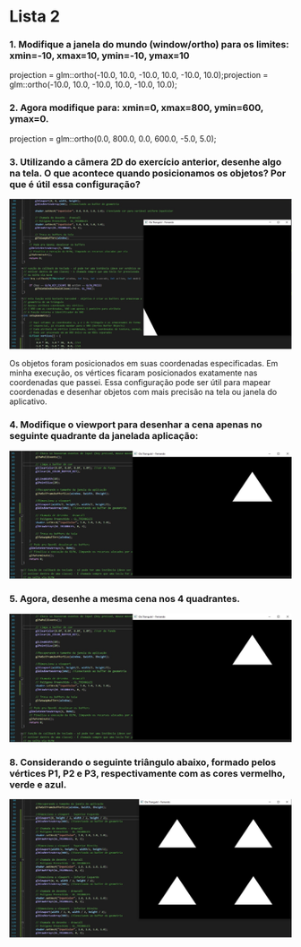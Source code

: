 # Lista 2 #

### 1. Modifique a janela do mundo (window/ortho) para os limites: xmin=-10, xmax=10, ymin=-10, ymax=10 ###
   projection = glm::ortho(-10.0, 10.0, -10.0, 10.0, -10.0, 10.0);projection = glm::ortho(-10.0, 10.0, -10.0, 10.0, -10.0, 10.0);

### 2. Agora modifique para: xmin=0, xmax=800, ymin=600, ymax=0.  ###
   projection = glm::ortho(0.0, 800.0, 0.0, 600.0, -5.0, 5.0);
   
### 3. Utilizando a câmera 2D do exercício anterior, desenhe algo na tela. O que acontece quando posicionamos os objetos? Por que é útil essa configuração? ###
![image](/Lista2/Prints/3.jpg)

   Os objetos foram posicionados em suas coordenadas especificadas. Em minha execução, os vértices ficaram posicionados exatamente nas coordenadas que passei.
   Essa configuração pode ser útil para mapear coordenadas e desenhar objetos com mais precisão na tela ou janela do aplicativo.

### 4. Modifique o viewport para desenhar a cena apenas no seguinte quadrante da janelada aplicação: ###
![image](/Lista2/Prints/4.jpg)

### 5. Agora, desenhe a mesma cena nos 4 quadrantes. ###
![image](/Lista2/Prints/4.jpg)

### 8. Considerando o seguinte triângulo abaixo, formado pelos vértices P1, P2 e P3, respectivamente com as cores vermelho, verde e azul. ###
![image](/Lista2/Prints/5.jpg)
